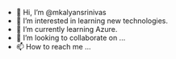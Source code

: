 - 👋 Hi, I’m @mkalyansrinivas
- 👀 I’m interested in learning new technologies.
- 🌱 I’m currently learning Azure.
- 💞️ I’m looking to collaborate on ...
- 📫 How to reach me ...

<!---
mkalyansrinivas/mkalyansrinivas is a ✨ special ✨ repository because its `README.md` (this file) appears on your GitHub profile.
You can click the Preview link to take a look at your changes.
--->
